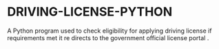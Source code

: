 # DRIVING-LICENSE-PYTHON
A Python program used to check eligibility for applying driving license if requirements met it re directs to the government official license portal .
